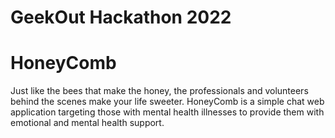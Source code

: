 # GeekOut Hackathon 2022

# HoneyComb
Just like the bees that make the honey, the professionals and volunteers behind the scenes make your life sweeter. HoneyComb is a simple chat web application targeting those with mental health illnesses to provide them with emotional and mental health support.
